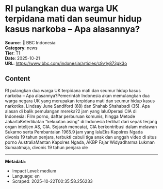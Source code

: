 # RI pulangkan dua warga UK terpidana mati dan seumur hidup kasus narkoba – Apa alasannya?

**Source**: 📰 BBC Indonesia  
**Category**: news  
**Tier**: T1  
**Date**: 2025-10-21  
**URL**: https://www.bbc.com/indonesia/articles/c9v1y873gk3o

## Content

RI pulangkan dua warga UK terpidana mati dan seumur hidup kasus narkoba – Apa alasannya?Pemerintah Indonesia akan memulangkan dua warga negara UK yang merupakan terpidana mati dan seumur hidup kasus narkotika, Lindsay June Sandiford (68) dan Shahab Shahabadi (35). Apa alasan di balik pemulangan mereka?2 jam yang laluOperasi CIA di Indonesia: Film porno, daftar perburuan komunis, hingga Metode JakartaKeterlibatan "kekuatan asing" di Indonesia terlihat dari sepak terjang organ intelijen AS, CIA. Sejarah mencatat, CIA berkontribusi dalam melawan Sukarno serta Pembantaian 1965.9 jam yang laluEks Kapolres Ngada divonis 19 tahun penjara, terbukti cabuli tiga anak dan unggah video di situs porno AustraliaMantan Kapolres Ngada, AKBP Fajar Widyadharma Lukman Sumaatmaja, divonis 19 tahun penjara ole

---

**Metadata**:
- Impact Level: medium
- Language: en
- Scraped: 2025-10-22T00:35:58.256233
